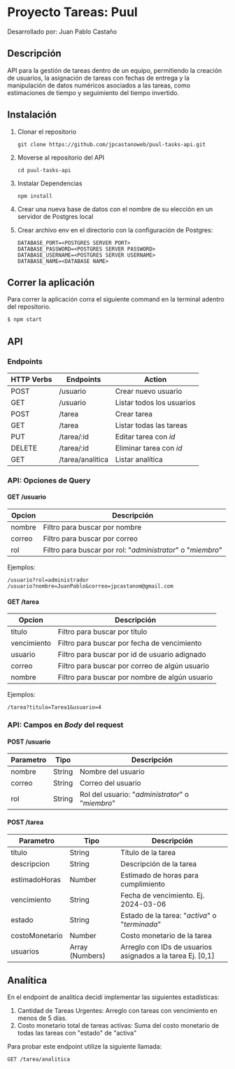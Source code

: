 # Proyecto Tareas: Puul

Desarrollado por: Juan Pablo Castaño

## Descripción

API para la gestión de tareas dentro de un equipo, permitiendo la creación de usuarios, la asignación de tareas con fechas de entrega y la manipulación de datos numéricos asociados a las tareas, como estimaciones de tiempo y seguimiento del tiempo invertido.

## Instalación

1. Clonar el repositorio

   ```
   git clone https://github.com/jpcastanoweb/puul-tasks-api.git
   ```

2. Moverse al repositorio del API

   ```
   cd puul-tasks-api
   ```

3. Instalar Dependencias

   ```
   npm install
   ```

4. Crear una nueva base de datos con el nombre de su elección en un servidor de Postgres local

5. Crear archivo env en el directorio con la configuración de Postgres:
   ```
   DATABASE_PORT=<POSTGRES SERVER PORT>
   DATABASE_PASSWORD=<POSTGRES SERVER PASSWORD>
   DATABASE_USERNAME=<POSTGRES SERVER USERNAME>
   DATABASE_NAME=<DATABASE NAME>
   ```

## Correr la aplicación

Para correr la aplicación corra el siguiente command en la terminal adentro del repositorio.

```bash
$ npm start
```

## API

### Endpoints

| HTTP Verbs | Endpoints        | Action                    |
| ---------- | ---------------- | ------------------------- |
| POST       | /usuario         | Crear nuevo usuario       |
| GET        | /usuario         | Listar todos los usuarios |
| POST       | /tarea           | Crear tarea               |
| GET        | /tarea           | Listar todas las tareas   |
| PUT        | /tarea/:id       | Editar tarea con _id_     |
| DELETE     | /tarea/:id       | Eliminar tarea con _id_   |
| GET        | /tarea/analitica | Listar analítica          |

### API: Opciones de Query

#### GET /usuario

| Opcion | Descripción                                                 |
| ------ | ----------------------------------------------------------- |
| nombre | Filtro para buscar por nombre                               |
| correo | Filtro para buscar por correo                               |
| rol    | Filtro para buscar por rol: "_administrator_" o "_miembro_" |

Ejemplos:

```
/usuario?rol=administrador
/usuario?nombre=JuanPablo&correo=jpcastanom@gmail.com
```

#### GET /tarea

| Opcion      | Descripción                                    |
| ----------- | ---------------------------------------------- |
| titulo      | Filtro para buscar por título                  |
| vencimiento | Filtro para buscar por fecha de vencimiento    |
| usuario     | Filtro para buscar por id de usuario adignado  |
| correo      | Filtro para buscar por correo de algún usuario |
| nombre      | Filtro para buscar por nombre de algún usuario |

Ejemplos:

```
/tarea?titulo=Tarea1&usuario=4
```

### API: Campos en _Body_ del request

#### POST /usuario

| Parametro | Tipo   | Descripción                                      |
| --------- | ------ | ------------------------------------------------ |
| nombre    | String | Nombre del usuario                               |
| correo    | String | Correo del usuario                               |
| rol       | String | Rol del usuario: "_administrator_" o "_miembro_" |

#### POST /tarea

| Parametro      | Tipo            | Descripción                                                |
| -------------- | --------------- | ---------------------------------------------------------- |
| título         | String          | Título de la tarea                                         |
| descripcion    | String          | Descripción de la tarea                                    |
| estimadoHoras  | Number          | Estimado de horas para cumplimiento                        |
| vencimiento    | String          | Fecha de vencimiento. Ej. 2024-03-06                       |
| estado         | String          | Estado de la tarea: "_activa_" o "_terminada_"             |
| costoMonetario | Number          | Costo monetario de la tarea                                |
| usuarios       | Array (Numbers) | Arreglo con IDs de usuarios asignados a la tarea Ej. [0,1] |

## Analítica

En el endpoint de analitica decidí implementar las siguientes estadísticas:

1. Cantidad de Tareas Urgentes: Arreglo con tareas con vencimiento en menos de 5 días.
2. Costo monetario total de tareas activas: Suma del costo monetario de todas las tareas con "estado" de "activa"

Para probar este endpoint utilize la siguiente llamada:

```
GET /tarea/analitica
```
